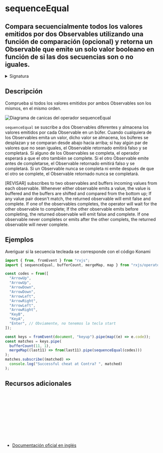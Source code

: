 # sequenceEqual

<h2 class="subtitle"> Compara secuencialmente todos los valores emitidos por dos Observables utilizando una función de comparación (opcional) y retorna un Observable que emite un solo valor booleano en función de si las dos secuencias son o no iguales.
</h2>

<details>
<summary>Signatura</summary>

### Firma

`sequenceEqual<T>(compareTo: Observable<T>, comparator?: (a: T, b: T) => boolean): OperatorFunction<T, boolean>`

### Parámetros

<table>
<tr><td>compareTo</td><td>La secuencia observable con la que se compara la secuencia fuente.</td></tr>
<tr><td>comparator</td><td>Opcional. El valor por defecto es <code>undefined</code>.
Una función opcional para comparar cada par de valores.</td></tr>
</table>

### Retorna

`OperatorFunction<T, boolean>`: Un Observable que emite un solo valor booleano representando si los valores emitidos por ambos Observables son iguales, en el mismo orden.

</details>

## Descripción

Comprueba si todos los valores emitidos por ambos Observables son los mismos, en el mismo orden.

<img class="marble-diagram" src="assets/images/marble-diagrams/conditional-boolean/sequenceEqual.md" alt="Diagrama de canicas del operador sequenceEqual">

`sequenceEqual` se suscribe a dos Observables diferentes y almacena los valores emitidos por cada Observable en un búfer. Cuando cualquiera de los Observables emita un valor, dicho valor se almacena, los búferes se desplazan y se comparan desde abajo hacia arriba; si hay algún par de valores que no sean iguales, el Observable retornado emitirá falso y se completará. Si alguno de los Observables se completa, el operador esperará a que el otro también se complete. Si el otro Observable emite antes de completarse, el Observable retornado emitirá falso y se completará. Si un Observable nunca se completa ni emite después de que el otro se complete, el Observable retornado nunca se completará.

[REVISAR]
subscribes to two observables and buffers incoming values from each observable. Whenever either observable emits a value, the value is buffered and the buffers are shifted and compared from the bottom up; If any value pair doesn't match, the returned observable will emit false and complete. If one of the observables completes, the operator will wait for the other observable to complete; If the other observable emits before completing, the returned observable will emit false and complete. If one observable never completes or emits after the other complets, the returned observable will never complete.

## Ejemplos

Averiguar si la secuencia tecleada se corresponde con el código Konami

```javascript
import { from, fromEvent } from "rxjs";
import { sequenceEqual, bufferCount, mergeMap, map } from "rxjs/operators";

const codes = from([
  "ArrowUp",
  "ArrowUp",
  "ArrowDown",
  "ArrowDown",
  "ArrowLeft",
  "ArrowRight",
  "ArrowLeft",
  "ArrowRight",
  "KeyB",
  "KeyA",
  "Enter", // Obviamente, no tenemos la tecla start
]);

const keys = fromEvent(document, "keyup").pipe(map((e) => e.code));
const matches = keys.pipe(
  bufferCount(11, 1),
  mergeMap((last11) => from(last11).pipe(sequenceEqual(codes)))
);
matches.subscribe((matched) =>
  console.log("Successful cheat at Contra? ", matched)
);
```

<div class="additional-section">

## Recursos adicionales

<a target="_blank" href="https://github.com/ReactiveX/rxjs/blob/master/src/internal/operators/sequenceEqual.ts">
<svg>
  <use xlink:href="/assets/icons/source.svg#source-code"></use>
</svg>
</a>
</div>

- <a target="_blank" href="https://rxjs.dev/api/operators/sequenceEqual">Documentación oficial en inglés</a>
